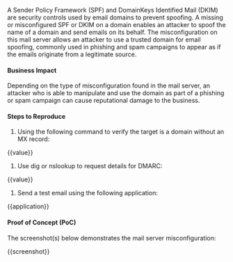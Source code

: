 A Sender Policy Framework (SPF) and DomainKeys Identified Mail (DKIM) are security controls used by email domains to prevent spoofing. A missing or misconfigured SPF or DKIM on a domain enables an attacker to spoof the name of a domain and send emails on its behalf. The misconfiguration on this mail server allows an attacker to use a trusted domain for email spoofing, commonly used in phishing and spam campaigns to appear as if the emails originate from a legitimate source.

#### Business Impact

Depending on the type of misconfiguration found in the mail server, an attacker who is able to  manipulate and use the domain as part of a phishing or spam campaign can cause reputational damage to the business.

#### Steps to Reproduce

1. Using the following command to verify the target is a domain without an MX record:

{{value}}

1. Use dig or nslookup to request details for DMARC:

{{value}}

1. Send a test email using the following application:

{{application}}

#### Proof of Concept (PoC)

The screenshot(s) below demonstrates the mail server misconfiguration:

{{screenshot}}
